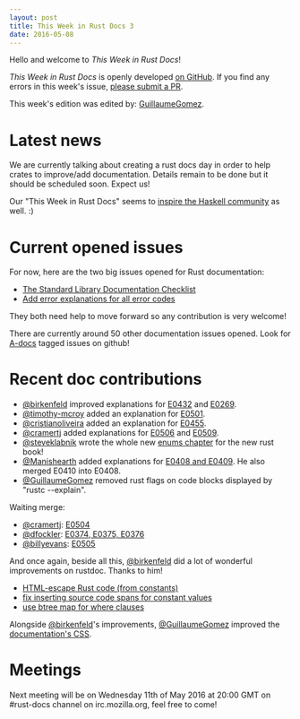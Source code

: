 ```yaml
---
layout: post
title: This Week in Rust Docs 3
date: 2016-05-08
---
```


Hello and welcome to *This Week in Rust Docs*!

*This Week in Rust Docs* is openly developed [on GitHub](https://github.com/GuillaumeGomez/this-week-in-rust-docs).
If you find any errors in this week's issue, [please submit a PR](https://github.com/GuillaumeGomez/this-week-in-rust-docs/pulls).

This week's edition was edited by: [GuillaumeGomez](https://github.com/GuillaumeGomez).

# Latest news

We are currently talking about creating a rust docs day in order to help crates to improve/add documentation. Details remain to be done but it should be scheduled soon. Expect us!

Our "This Week in Rust Docs" seems to [inspire the Haskell community](https://www.reddit.com/r/haskell/comments/4hmjnp/this_week_in_haskell_docs/) as well. :)

# Current opened issues

For now, here are the two big issues opened for Rust documentation:

 * [The Standard Library Documentation Checklist](https://github.com/rust-lang/rust/issues/29329)
 * [Add error explanations for all error codes](https://github.com/rust-lang/rust/issues/32777)

They both need help to move forward so any contribution is very welcome!

There are currently around 50 other documentation issues opened. Look for [A-docs](https://github.com/rust-lang/rust/issues?q=is%3Aopen+is%3Aissue+label%3AA-docs) tagged issues on github!

# Recent doc contributions

* [@birkenfeld](https://github.com/birkenfeld) improved explanations for [E0432](https://github.com/rust-lang/rust/pull/33220) and [E0269](https://github.com/rust-lang/rust/pull/33224).
* [@timothy-mcroy](https://github.com/timothy-mcroy) added an explanation for [E0501](https://github.com/rust-lang/rust/pull/33294#event-650972625).
* [@cristianoliveira](https://github.com/cristianoliveira) added an explanation for [E0455](https://github.com/rust-lang/rust/pull/33393).
* [@cramertj](https://github.com/cramertj) added explanations for [E0506](https://github.com/rust-lang/rust/pull/33384) and [E0509](https://github.com/rust-lang/rust/pull/33383).
* [@steveklabnik](https://github.com/steveklabnik) wrote the whole new [enums chapter](https://github.com/rust-lang/book/pull/98/files) for the new rust book!
* [@Manishearth](https://github.com/Manishearth) added explanations for [E0408 and E0409](https://github.com/rust-lang/rust/pull/33493). He also merged E0410 into E0408.
* [@GuillaumeGomez](https://github.com/rust-lang/rust/pull/33410) removed rust flags on code blocks displayed by "rustc --explain".

Waiting merge:

* [@cramertj](https://github.com/cramertj): [E0504](https://github.com/rust-lang/rust/pull/33386)
* [@dfockler](https://github.com/dfockler): [E0374, E0375, E0376](https://github.com/rust-lang/rust/pull/33415)
* [@billyevans](https://github.com/billyevans): [E0505](https://github.com/rust-lang/rust/pull/33475)

And once again, beside all this, [@birkenfeld](https://github.com/birkenfeld) did a lot of wonderful improvements on rustdoc. Thanks to him!

* [HTML-escape Rust code (from constants)](https://github.com/rust-lang/rust/pull/33372)
* [fix inserting source code spans for constant values](https://github.com/rust-lang/rust/pull/33371)
* [use btree map for where clauses](https://github.com/rust-lang/rust/pull/33373)

Alongside [@birkenfeld](https://github.com/birkenfeld)'s improvements, [@GuillaumeGomez](https://github.com/rust-lang/rust/pull/33410) improved the [documentation's CSS](https://github.com/rust-lang/rust/pull/33431).

# Meetings

Next meeting will be on Wednesday 11th of May 2016 at 20:00 GMT on #rust-docs channel on irc.mozilla.org, feel free to come!
